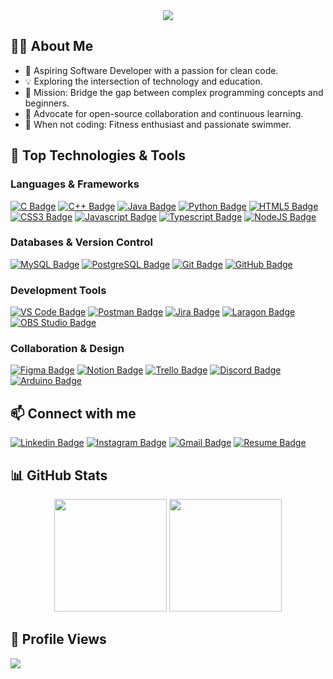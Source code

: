 <div align="center">
  <img src="https://readme-typing-svg.demolab.com?font=Fira+Code&weight=600&size=28&duration=3500&pause=1200&color=FF6F61&center=true&vCenter=true&width=500&lines=Hello%2C+Welcome+to+my+Profile!;Web+Developer+%7C+Problem+Solver;Creating+Projects+with+Passion+%F0%9F%92%99"/>
</div>


## 👨‍💻 About Me
- 🚀 Aspiring Software Developer with a passion for clean code.
- 💡 Exploring the intersection of technology and education.
- 🎯 Mission: Bridge the gap between complex programming concepts and beginners.
- 🌱 Advocate for open-source collaboration and continuous learning.
- 🦾 When not coding: Fitness enthusiast and passionate swimmer.
</div>

## 🚀 Top Technologies & Tools

### Languages & Frameworks
[![C Badge](https://img.shields.io/badge/-C-00599C?style=for-the-badge&labelColor=black&logo=c&logoColor=00599C)](#)
[![C++ Badge](https://img.shields.io/badge/-C++-00599C?style=for-the-badge&labelColor=black&logo=c%2B%2B&logoColor=00599C)](#)
[![Java Badge](https://img.shields.io/badge/-Java-ED8B00?style=for-the-badge&labelColor=black&logo=openjdk&logoColor=ED8B00)](#)
[![Python Badge](https://img.shields.io/badge/-Python-3670A0?style=for-the-badge&labelColor=black&logo=python&logoColor=3670A0)](#)
[![HTML5 Badge](https://img.shields.io/badge/-HTML5-E34F26?style=for-the-badge&labelColor=black&logo=html5&logoColor=E34F26)](#)
[![CSS3 Badge](https://img.shields.io/badge/-CSS3-1572B6?style=for-the-badge&labelColor=black&logo=css3&logoColor=1572B6)](#)
[![Javascript Badge](https://img.shields.io/badge/-Javascript-F0DB4F?style=for-the-badge&labelColor=black&logo=javascript&logoColor=F0DB4F)](#)
[![Typescript Badge](https://img.shields.io/badge/-Typescript-007acc?style=for-the-badge&labelColor=black&logo=typescript&logoColor=007acc)](#)
[![NodeJS Badge](https://img.shields.io/badge/-NodeJS-3C873A?style=for-the-badge&labelColor=black&logo=node.js&logoColor=3C873A)](#)

### Databases & Version Control
[![MySQL Badge](https://img.shields.io/badge/-MySQL-4479A1?style=for-the-badge&labelColor=black&logo=mysql&logoColor=white)](#)
[![PostgreSQL Badge](https://img.shields.io/badge/-PostgreSQL-336791?style=for-the-badge&labelColor=black&logo=postgresql&logoColor=white)](#)
[![Git Badge](https://img.shields.io/badge/-Git-F05032?style=for-the-badge&labelColor=black&logo=git&logoColor=F05032)](#)
[![GitHub Badge](https://img.shields.io/badge/-GitHub-181717?style=for-the-badge&labelColor=black&logo=github&logoColor=white)](#)

### Development Tools
[![VS Code Badge](https://img.shields.io/badge/-VS%20Code-007ACC?style=for-the-badge&labelColor=black&logo=visual-studio-code&logoColor=007ACC)](#)
[![Postman Badge](https://img.shields.io/badge/-Postman-FF6C37?style=for-the-badge&labelColor=black&logo=postman&logoColor=FF6C37)](#)
[![Jira Badge](https://img.shields.io/badge/-Jira-0052CC?style=for-the-badge&labelColor=black&logo=jira&logoColor=0052CC)](#)
[![Laragon Badge](https://img.shields.io/badge/-Laragon-0E83CD?style=for-the-badge&labelColor=black&logo=laragon&logoColor=0E83CD)](#)
[![OBS Studio Badge](https://img.shields.io/badge/-OBS%20Studio-302E31?style=for-the-badge&labelColor=black&logo=obs-studio&logoColor=white)](#)

### Collaboration & Design
[![Figma Badge](https://img.shields.io/badge/-Figma-F24E1E?style=for-the-badge&labelColor=black&logo=figma&logoColor=F24E1E)](#)
[![Notion Badge](https://img.shields.io/badge/-Notion-000000?style=for-the-badge&labelColor=black&logo=notion&logoColor=white)](#)
[![Trello Badge](https://img.shields.io/badge/-Trello-026AA7?style=for-the-badge&labelColor=black&logo=trello&logoColor=026AA7)](#)
[![Discord Badge](https://img.shields.io/badge/-Discord-5865F2?style=for-the-badge&labelColor=black&logo=discord&logoColor=5865F2)](#)
[![Arduino Badge](https://img.shields.io/badge/-Arduino-00979D?style=for-the-badge&labelColor=black&logo=arduino&logoColor=00979D)](#)

## 📫 Connect with me
<div align="left">
  
[![Linkedin Badge](https://img.shields.io/badge/-Ray_Mondragón-0e76a8?style=flat&labelColor=0e76a8&logo=linkedin&logoColor=white)](https://www.linkedin.com/in/raymondragonn/) 
[![Instagram Badge](https://img.shields.io/badge/-@raymondragonn-e84393?style=flat&labelColor=e84393&logo=instagram&logoColor=white)](https://www.instagram.com/raymondragonn/) 
[![Gmail Badge](https://img.shields.io/badge/-Ray_Mondragón-c0392b?style=flat&labelColor=c0392b&logo=gmail&logoColor=white)](mailto:raymondragonn@gmail.com)
[![Resume Badge](https://img.shields.io/badge/Resume%20%2F%20CV-black?style=flat&logo=readthedocs&logoColor=white)](https://drive.google.com/file/d/11ZbLs7v3kZCYqo0rpgC_e8fsjW8NtEiQ/view?usp=sharing)
</div>

## 📊 GitHub Stats
<div align="center">
  <img height="180em" src="https://github-readme-stats.vercel.app/api/top-langs/?username=raymondragonn&layout=compact&langs_count=8&theme=tokyonight"/>
  <img height="180em" src="https://github-readme-stats.vercel.app/api?username=raymondragonn&show_icons=true&theme=tokyonight"/>
</div>

## 👥 Profile Views
[![](https://visitcount.itsvg.in/api?id=raymondragonn&icon=7&color=0)](https://visitcount.itsvg.in)
